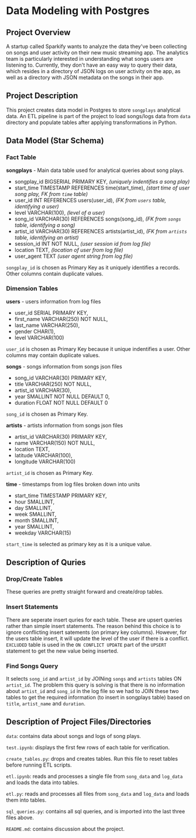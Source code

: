 # Data Modeling with Postgres

## Project Overview
A startup called Sparkify wants to analyze the data they've been collecting on songs and user activity on their new music streaming app. The analytics team is particularly interested in understanding what songs users are listening to. Currently, they don't have an easy way to query their data, which resides in a directory of JSON logs on user activity on the app, as well as a directory with JSON metadata on the songs in their app.

## Project Description
This project creates data model in Postgres to store `songplays` analytical data. An ETL pipeline is part of the project to load songs/logs data from `data` directory and populate tables after applying transformations in Python.

## Data Model (Star Schema)

### Fact Table
**songplays** - Main data table used for analytical queries about song plays.
- songplay_id BIGSERIAL PRIMARY KEY,  _(uniquely indentifies a song play)_
- start_time TIMESTAMP REFERENCES time(start_time),  _(start time of user song play, FK from `time` table)_
- user_id INT REFERENCES users(user_id),  _(FK from `users` table, identifying a user)_
- level VARCHAR(100),   _(level of a user)_
- song_id VARCHAR(30) REFERENCES songs(song_id),  _(FK from `songs` table, identifying a song)_
- artist_id VARCHAR(30) REFERENCES artists(artist_id),  _(FK from `artists` table, identifying an artist)_
- session_id INT NOT NULL,  _(user session id from log file)_
- location TEXT,  _(location of user from log file)_
- user_agent TEXT  _(user agent string from log file)_

`songplay_id` is chosen as Primary Key as it uniquely identifies a records. Other columns contain duplicate values.

### Dimension Tables
**users**  - users information from log files
- user_id SERIAL PRIMARY KEY,
- first_name VARCHAR(250) NOT NULL,
- last_name VARCHAR(250),
- gender CHAR(1),
- level VARCHAR(100)

`user_id` is chosen as Primary Key because it unique indentifies a user. Other columns may contain duplicate values.

**songs**  - songs information from songs json files
- song_id VARCHAR(30) PRIMARY KEY,
- title VARCHAR(250) NOT NULL,
- artist_id VARCHAR(30),
- year SMALLINT NOT NULL DEFAULT 0,
- duration FLOAT NOT NULL DEFAULT 0

`song_id` is chosen as Primary Key.

**artists**  - artists information from songs json files
- artist_id VARCHAR(30) PRIMARY KEY,
- name VARCHAR(150) NOT NULL,
- location TEXT,
- latitude VARCHAR(100),
- longitude VARCHAR(100)

`artist_id` is chosen as Primary Key.

**time**  - timestamps from log files broken down into units
- start_time TIMESTAMP PRIMARY KEY,
- hour SMALLINT,
- day SMALLINT,
- week SMALLINT,
- month SMALLINT,
- year SMALLINT,
- weekday VARCHAR(15)

`start_time` is selected as primary key as it is a unique value.

## Description of Quries

### Drop/Create Tables
These queries are pretty straight forward and create/drop tables.

### Insert Statements
There are seperate insert quries for each table. These are upsert queries rather than simple insert statements. The reason behind this choice is to ignore conflicting insert satements (on primary key columns). However, for the users table insert, it will update the level of the user if there is a conflict. `EXCLUDED` table is used in the `ON CONFLICT UPDATE` part of the `UPSERT` statement to get the new value being inserted.

### Find Songs Query
It selects `song_id` and `artist_id` by JOINing `songs` and `artists` tables ON `artist_id`. The problem this query is solving is that there is no information about `artist_id` and `song_id` in the log file so we had to JOIN these two tables to get the required information (to insert in songplays table) based on `title`, `artist_name` and `duration`.

## Description of Project Files/Directories
`data`: contains data about songs and logs of song plays.

`test.ipynb`: displays the first few rows of each table for verification.

`create_tables.py`: drops and creates tables. Run this file to reset tables before running ETL scripts.

`etl.ipynb`: reads and processes a single file from `song_data` and `log_data` and loads the data into tables.

`etl.py`: reads and processes all files from `song_data` and `log_data` and loads them into tables.

`sql_queries.py`: contains all sql queries, and is imported into the last three files above.

`README.md`: contains discussion about the project.

